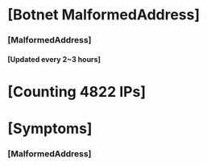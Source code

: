 # [Botnet MalformedAddress]
### [MalformedAddress]
#### [Updated every 2~3 hours]

# [Counting 4822 IPs]

# [Symptoms] 
###   [MalformedAddress]
